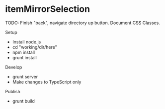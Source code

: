 itemMirrorSelection
===================

TODO: Finish "back", navigate directory up button. Document CSS Classes.

Setup
* Install node.js
* cd "working/dir/here"
* npm install
* grunt install

Develop
* grunt server
* Make changes to TypeScript only

Publish
* grunt build
